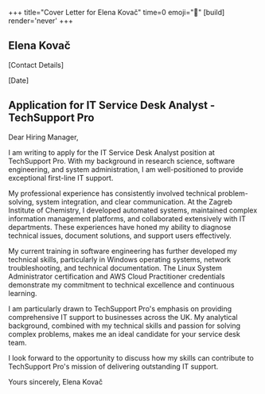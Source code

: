 +++
title="Cover Letter for Elena Kovač" 
time=0 
emoji="📝" 
[build]
render='never'
+++

## Elena Kovač

[Contact Details]

[Date]

## Application for IT Service Desk Analyst - TechSupport Pro

Dear Hiring Manager,

I am writing to apply for the IT Service Desk Analyst position at TechSupport Pro. With my background in research science, software engineering, and system administration, I am well-positioned to provide exceptional first-line IT support.

My professional experience has consistently involved technical problem-solving, system integration, and clear communication. At the Zagreb Institute of Chemistry, I developed automated systems, maintained complex information management platforms, and collaborated extensively with IT departments. These experiences have honed my ability to diagnose technical issues, document solutions, and support users effectively.

My current training in software engineering has further developed my technical skills, particularly in Windows operating systems, network troubleshooting, and technical documentation. The Linux System Administrator certification and AWS Cloud Practitioner credentials demonstrate my commitment to technical excellence and continuous learning.

I am particularly drawn to TechSupport Pro's emphasis on providing comprehensive IT support to businesses across the UK. My analytical background, combined with my technical skills and passion for solving complex problems, makes me an ideal candidate for your service desk team.

I look forward to the opportunity to discuss how my skills can contribute to TechSupport Pro's mission of delivering outstanding IT support.

Yours sincerely,
Elena Kovač
